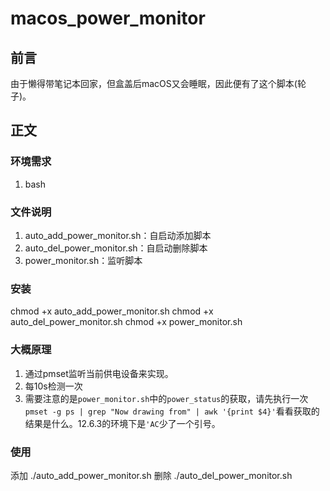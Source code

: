 # macos_power_monitor

## 前言
由于懒得带笔记本回家，但盒盖后macOS又会睡眠，因此便有了这个脚本(轮子)。

## 正文

### 环境需求
1. bash

### 文件说明
1. auto_add_power_monitor.sh：自启动添加脚本
1. auto_del_power_monitor.sh：自启动删除脚本
1. power_monitor.sh：监听脚本

### 安装
chmod +x auto_add_power_monitor.sh
chmod +x auto_del_power_monitor.sh
chmod +x power_monitor.sh


### 大概原理
1. 通过pmset监听当前供电设备来实现。
2. 每10s检测一次
3. 需要注意的是`power_monitor.sh`中的`power_status`的获取，请先执行一次`pmset -g ps | grep "Now drawing from" | awk '{print $4}'`看看获取的结果是什么。12.6.3的环境下是`'AC`少了一个引号。

### 使用
添加 ./auto_add_power_monitor.sh
删除 ./auto_del_power_monitor.sh